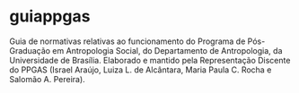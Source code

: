 # guiappgas
Guia de normativas relativas ao funcionamento do Programa de Pós-Graduação em Antropologia Social, do Departamento de Antropologia, da Universidade de Brasília. Elaborado e mantido pela Representação Discente do PPGAS (Israel Araújo, Luiza L. de Alcântara, Maria Paula C. Rocha e Salomão A. Pereira).
